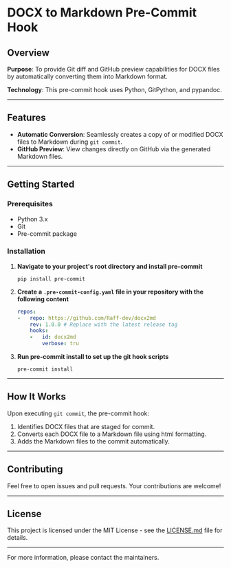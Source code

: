 # DOCX to Markdown Pre-Commit Hook

## Overview

**Purpose**: To provide Git diff and GitHub preview capabilities for DOCX files by automatically converting them into Markdown format.

**Technology**: This pre-commit hook uses Python, GitPython, and pypandoc.

---

## Features

- **Automatic Conversion**: Seamlessly creates a copy of or modified DOCX files to Markdown during `git commit`.
- **GitHub Preview**: View changes directly on GitHub via the generated Markdown files.

---

## Getting Started

### Prerequisites

- Python 3.x
- Git
- Pre-commit package

### Installation

1. **Navigate to your project's root directory and install pre-commit**
    ```
    pip install pre-commit
    ```

2. **Create a `.pre-commit-config.yaml` file in your repository with the following content**
    ```yaml
    repos:
    -   repo: https://github.com/Raff-dev/docx2md
        rev: 1.0.0 # Replace with the latest release tag
        hooks:
        -   id: docx2md
            verbose: tru
    ```

3. **Run pre-commit install to set up the git hook scripts**
    ```
    pre-commit install
    ```

---

## How It Works

Upon executing `git commit`, the pre-commit hook:

1. Identifies DOCX files that are staged for commit.
2. Converts each DOCX file to a Markdown file using html formatting.
3. Adds the Markdown files to the commit automatically.

---

## Contributing

Feel free to open issues and pull requests. Your contributions are welcome!

---

## License

This project is licensed under the MIT License - see the [LICENSE.md](LICENSE.md) file for details.

---

For more information, please contact the maintainers.
